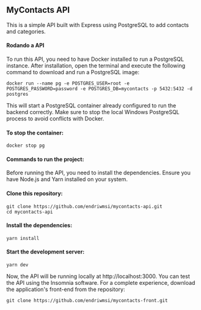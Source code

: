 ## MyContacts API

This is a simple API built with Express using PostgreSQL to add contacts and categories.

#### Rodando a API
To run this API, you need to have Docker installed to run a PostgreSQL instance. After installation, open the terminal and execute the following command to download and run a PostgreSQL image:
```
docker run --name pg -e POSTGRES_USER=root -e POSTGRES_PASSWORD=password -e POSTGRES_DB=mycontacts -p 5432:5432 -d postgres
```

This will start a PostgreSQL container already configured to run the backend correctly.
Make sure to stop the local Windows PostgreSQL process to avoid conflicts with Docker.

#### To stop the container:
```
docker stop pg
```

#### Commands to run the project:
Before running the API, you need to install the dependencies. Ensure you have Node.js and Yarn installed on your system.

#### Clone this repository:

```
git clone https://github.com/endriwmsi/mycontacts-api.git
cd mycontacts-api
```

#### Install the dependencies:
```
yarn install
```

#### Start the development server:
```
yarn dev
```

Now, the API will be running locally at http://localhost:3000.
You can test the API using the Insomnia software.
For a complete experience, download the application's front-end from the repository:
```
git clone https://github.com/endriwmsi/mycontacts-front.git
```